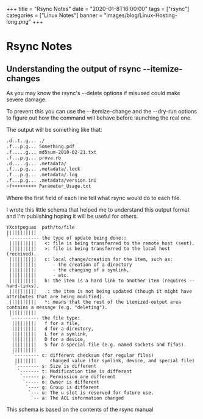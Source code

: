 +++
title = "Rsync Notes"
date = "2020-01-8T16:00:00"
tags = ["rsync"]
categories = ["Linux Notes"]
banner = "images/blog/Linux-Hosting-long.png"
+++

# Rsync Notes

## Understanding the output of rsync --itemize-changes

As you may know the rsync's --delete options if misused could make severe damage.

To prevent this you can use the --itemize-change and the --dry-run options to figure out how the command will behave before launching the real one.

The output will be something like that:

```bash
.d..t..g... ./
.f...p.g... Something.pdf
.f.....g... md5sum-2010-02-21.txt
.f...p.g... prova.rb
.d.....g... .metadata/
.f...p.g... .metadata/.lock
.f...p.g... .metadata/.log
.f...p.g... .metadata/version.ini
>f+++++++++ Parameter_Usage.txt
```

Where the first field of each line tell what rsync would do to each file.

I wrote this little schema that helped me to understand this output format and I'm publishing hoping it will be useful for others.

```
YXcstpoguax  path/to/file
|||||||||||
`----------- the type of update being done::
 ||||||||||   <: file is being transferred to the remote host (sent).
 ||||||||||   >: file is being transferred to the local host (received).
 ||||||||||   c: local change/creation for the item, such as:
 ||||||||||      - the creation of a directory
 ||||||||||      - the changing of a symlink,
 ||||||||||      - etc.
 ||||||||||   h: the item is a hard link to another item (requires --hard-links).
 ||||||||||   .: the item is not being updated (though it might have attributes that are being modified).
 ||||||||||   *: means that the rest of the itemized-output area contains a message (e.g. "deleting").
 ||||||||||
 `---------- the file type:
  |||||||||   f for a file,
  |||||||||   d for a directory,
  |||||||||   L for a symlink,
  |||||||||   D for a device,
  |||||||||   S for a special file (e.g. named sockets and fifos).
  |||||||||
  `--------- c: different checksum (for regular files)
   ||||||||     changed value (for symlink, device, and special file)
   `-------- s: Size is different
    `------- t: Modification time is different
     `------ p: Permission are different
      `----- o: Owner is different
       `---- g: Group is different
        `--- u: The u slot is reserved for future use.
         `-- a: The ACL information changed
```

This schema is based on the contents of the rsync manual
